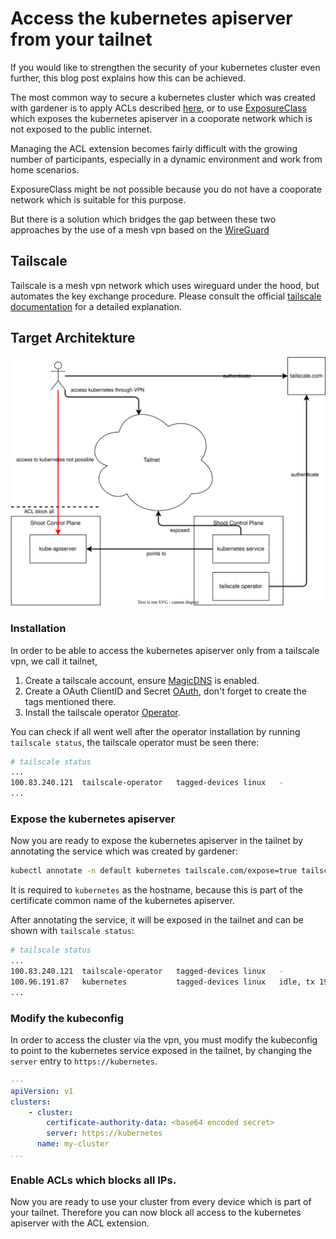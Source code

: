 # Access the kubernetes apiserver from your tailnet

If you would like to strengthen the security of your kubernetes cluster even further, this blog post explains how this can be achieved.

The most common way to secure a kubernetes cluster which was created with gardener is to apply ACLs described [here](https://github.com/stackitcloud/gardener-extension-acl),
or to use [ExposureClass](https://gardener.cloud/docs/gardener/exposureclasses/) which exposes the kubernetes apiserver in a cooporate network which is not exposed to the public internet.

Managing the ACL extension becomes fairly difficult with the growing number of participants, especially in a dynamic environment and work from home scenarios.

ExposureClass might be not possible because you do not have a cooporate network which is suitable for this purpose.

But there is a solution which bridges the gap between these two approaches by the use of a mesh vpn based on the [WireGuard](https://www.wireguard.com/)

## Tailscale

Tailscale is a mesh vpn network which uses wireguard under the hood, but automates the key exchange procedure.
Please consult the official [tailscale documentation](https://tailscale.com/kb/1151/what-is-tailscale) for a detailed explanation.

## Target Architekture

![architecture](architecture.drawio.svg)

### Installation

In order to be able to access the kubernetes apiserver only from a tailscale vpn, we call it tailnet,

1. Create a tailscale account, ensure [MagicDNS](https://tailscale.com/kb/1081/magicdns?q=magic) is enabled.
2. Create a OAuth ClientID and Secret [OAuth](https://tailscale.com/kb/1236/kubernetes-operator#prerequisites), don't forget to create the tags mentioned there.
3. Install the tailscale operator [Operator](https://tailscale.com/kb/1236/kubernetes-operator#installation).

You can check if all went well after the operator installation by running `tailscale status`, the tailscale operator must be seen there:

```bash
# tailscale status
...
100.83.240.121  tailscale-operator   tagged-devices linux   -
...
```

### Expose the kubernetes apiserver

Now you are ready to expose the kubernetes apiserver in the tailnet by annotating the service which was created by gardener:

```bash
kubectl annotate -n default kubernetes tailscale.com/expose=true tailscale.com/hostname=kubernetes
```

It is required to `kubernetes` as the hostname, because this is part of the certificate common name of the kubernetes apiserver.

After annotating the service, it will be exposed in the tailnet and can be shown with `tailscale status`:

```bash
# tailscale status
...
100.83.240.121  tailscale-operator   tagged-devices linux   -
100.96.191.87   kubernetes           tagged-devices linux   idle, tx 19548 rx 71656
...
```

### Modify the kubeconfig

In order to access the cluster via the vpn, you must modify the kubeconfig to point to the kubernetes service exposed in the tailnet, by changing the `server` entry to `https://kubernetes`.

```yaml
---
apiVersion: v1
clusters:
    - cluster:
        certificate-authority-data: <base64 encoded secret>
        server: https://kubernetes
      name: my-cluster
...
```

### Enable ACLs which blocks all IPs.

Now you are ready to use your cluster from every device which is part of your tailnet. Therefore you can now block all access to the kubernetes apiserver with the ACL extension.